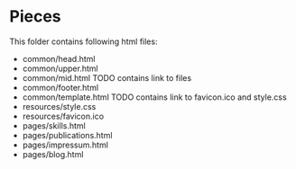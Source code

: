 # Pieces

This folder contains following html files:
- common/head.html
- common/upper.html
- common/mid.html TODO contains link to files
- common/footer.html
- common/template.html TODO contains link to favicon.ico and style.css
- resources/style.css
- resources/favicon.ico
- pages/skills.html
- pages/publications.html
- pages/impressum.html
- pages/blog.html
